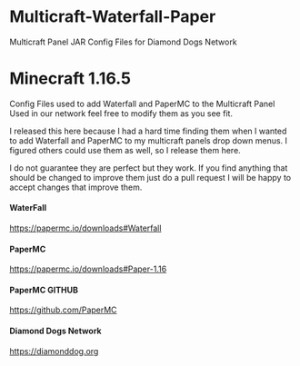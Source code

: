 # Multicraft-Waterfall-Paper
Multicraft Panel JAR Config Files for Diamond Dogs Network

# Minecraft 1.16.5

Config Files used to add Waterfall and PaperMC to the Multicraft Panel
Used in our network feel free to modify them as you see fit.

I released this here because I had a hard time finding them when I wanted to
add Waterfall and PaperMC to my multicraft panels drop down menus. I figured
others could use them as well, so I release them here.

I do not guarantee they are perfect but they work. If you find anything that
should be changed to improve them just do a pull request I will be happy to
accept changes that improve them.

#### WaterFall
https://papermc.io/downloads#Waterfall

#### PaperMC
https://papermc.io/downloads#Paper-1.16

#### PaperMC GITHUB
https://github.com/PaperMC


#### Diamond Dogs Network
https://diamonddog.org
